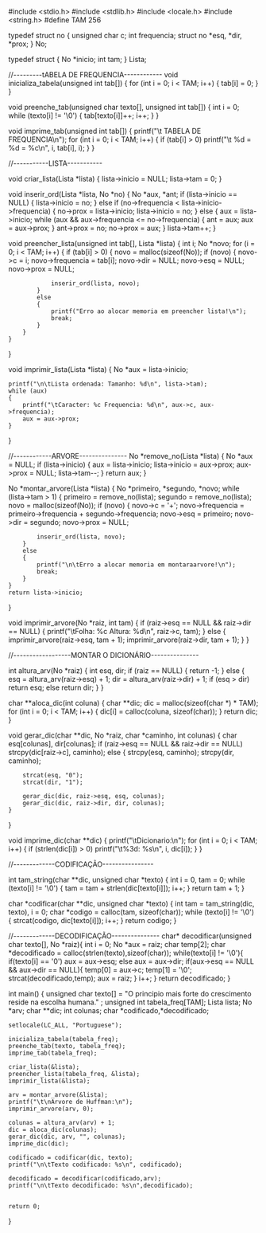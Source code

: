 #include <stdio.h>
#include <stdlib.h>
#include <locale.h>
#include <string.h>
#define TAM 256

typedef struct no
{
    unsigned char c;
    int frequencia;
    struct no *esq, *dir, *prox;
} No;

typedef struct
{
    No *inicio;
    int tam;
} Lista;

//---------tABELA DE FREQUENCIA------------
void inicializa_tabela(unsigned int tab[])
{
    for (int i = 0; i < TAM; i++)
    {
        tab[i] = 0;
    }
}

void preenche_tab(unsigned char texto[], unsigned int tab[])
{
    int i = 0;
    while (texto[i] != '\0')
    {
        tab[texto[i]]++;
        i++;
    }
}

void imprime_tab(unsigned int tab[])
{
    printf("\t TABELA DE FREQUENCIA\n");
    for (int i = 0; i < TAM; i++)
    {
        if (tab[i] > 0)
            printf("\t %d = %d = %c\n", i, tab[i], i);
    }
}

//-----------LISTA-----------

void criar_lista(Lista *lista)
{
    lista->inicio = NULL;
    lista->tam = 0;
}

void inserir_ord(Lista *lista, No *no)
{
    No *aux, *ant;
    if (lista->inicio == NULL)
    {
        lista->inicio = no;
    }
    else if (no->frequencia < lista->inicio->frequencia)
    {
        no->prox = lista->inicio;
        lista->inicio = no;
    }
    else
    {
        aux = lista->inicio;
        while (aux && aux->frequencia <= no->frequencia)
        {
            ant = aux;
            aux = aux->prox;
        }
        ant->prox = no;
        no->prox = aux;
    }
    lista->tam++;
}

void preencher_lista(unsigned int tab[], Lista *lista)
{
    int i;
    No *novo;
    for (i = 0; i < TAM; i++)
    {
        if (tab[i] > 0)
        {
            novo = malloc(sizeof(No));
            if (novo)
            {
                novo->c = i;
                novo->frequencia = tab[i];
                novo->dir = NULL;
                novo->esq = NULL;
                novo->prox = NULL;

                inserir_ord(lista, novo);
            }
            else
            {
                printf("Erro ao alocar memoria em preencher lista!\n");
                break;
            }
        }
    }
}

void imprimir_lista(Lista *lista)
{
    No *aux = lista->inicio;

    printf("\n\tLista ordenada: Tamanho: %d\n", lista->tam);
    while (aux)
    {
        printf("\tCaracter: %c Frequencia: %d\n", aux->c, aux->frequencia);
        aux = aux->prox;
    }
}

//------------ARVORE---------------
No *remove_no(Lista *lista)
{
    No *aux = NULL;
    if (lista->inicio)
    {
        aux = lista->inicio;
        lista->inicio = aux->prox;
        aux->prox = NULL;
        lista->tam--;
    }
    return aux;
}

No *montar_arvore(Lista *lista)
{
    No *primeiro, *segundo, *novo;
    while (lista->tam > 1)
    {
        primeiro = remove_no(lista);
        segundo = remove_no(lista);
        novo = malloc(sizeof(No));
        if (novo)
        {
            novo->c = '+';
            novo->frequencia = primeiro->frequencia + segundo->frequencia;
            novo->esq = primeiro;
            novo->dir = segundo;
            novo->prox = NULL;

            inserir_ord(lista, novo);
        }
        else
        {
            printf("\n\tErro a alocar memoria em montaraarvore!\n");
            break;
        }
    }
    return lista->inicio;
}

void imprimir_arvore(No *raiz, int tam)
{
    if (raiz->esq == NULL && raiz->dir == NULL)
    {
        printf("\tFolha: %c  Altura: %d\n", raiz->c, tam);
    }
    else
    {
        imprimir_arvore(raiz->esq, tam + 1);
        imprimir_arvore(raiz->dir, tam + 1);
    }
}

//------------------MONTAR O DICIONÁRIO---------------

int altura_arv(No *raiz)
{
    int esq, dir;
    if (raiz == NULL)
    {
        return -1;
    }
    else
    {
        esq = altura_arv(raiz->esq) + 1;
        dir = altura_arv(raiz->dir) + 1;
        if (esq > dir)
            return esq;
        else
            return dir;
    }
}

char **aloca_dic(int coluna)
{
    char **dic;
    dic = malloc(sizeof(char *) * TAM);
    for (int i = 0; i < TAM; i++)
    {
        dic[i] = calloc(coluna, sizeof(char));
    }
    return dic;
}

void gerar_dic(char **dic, No *raiz, char *caminho, int colunas)
{
    char esq[colunas], dir[colunas];
    if (raiz->esq == NULL && raiz->dir == NULL)
        strcpy(dic[raiz->c], caminho);
    else
    {
        strcpy(esq, caminho);
        strcpy(dir, caminho);

        strcat(esq, "0");
        strcat(dir, "1");

        gerar_dic(dic, raiz->esq, esq, colunas);
        gerar_dic(dic, raiz->dir, dir, colunas);
    }
}

void imprime_dic(char **dic)
{
    printf("\tDicionario:\n");
    for (int i = 0; i < TAM; i++)
    {
        if (strlen(dic[i]) > 0)
            printf("\t%3d: %s\n", i, dic[i]);
    }
}

//-------------CODIFICAÇÃO----------------

int tam_string(char **dic, unsigned char *texto)
{
    int i = 0, tam = 0;
    while (texto[i] != '\0')
    {
        tam = tam + strlen(dic[texto[i]]);
        i++;
    }
    return tam + 1;
}

char *codificar(char **dic, unsigned char *texto)
{
    int tam = tam_string(dic, texto), i = 0;
    char *codigo = calloc(tam, sizeof(char));
    while (texto[i] != '\0')
    {
        strcat(codigo, dic[texto[i]]);
        i++;
    }
    return codigo;
}

//-------------DECODIFICAÇÃO---------------
char* decodificar(unsigned char texto[], No *raiz){
    int i = 0;
    No *aux = raiz;
    char temp[2];
    char *decodificado = calloc(strlen(texto),sizeof(char));
    while(texto[i] != '\0'){
        if(texto[i] == '0')
            aux = aux->esq;
        else
            aux = aux->dir;
        if(aux->esq == NULL && aux->dir == NULL){
            temp[0] = aux->c;
            temp[1] = '\0';
            strcat(decodificado,temp);
            aux = raiz;
        }
        i++;
    }
    return decodificado;
}


int main()
{
    unsigned char texto[] = "O principio mais forte do crescimento reside na escolha humana." ;
    unsigned int tabela_freq[TAM];
    Lista lista;
    No *arv;
    char **dic;
    int colunas;
    char *codificado,*decodificado;

    setlocale(LC_ALL, "Portuguese");

    inicializa_tabela(tabela_freq);
    preenche_tab(texto, tabela_freq);
    imprime_tab(tabela_freq);

    criar_lista(&lista);
    preencher_lista(tabela_freq, &lista);
    imprimir_lista(&lista);

    arv = montar_arvore(&lista);
    printf("\t\nArvore de Huffman:\n");
    imprimir_arvore(arv, 0);

    colunas = altura_arv(arv) + 1;
    dic = aloca_dic(colunas);
    gerar_dic(dic, arv, "", colunas);
    imprime_dic(dic);

    codificado = codificar(dic, texto);
    printf("\n\tTexto codificado: %s\n", codificado);

    decodificado = decodificar(codificado,arv);
    printf("\n\tTexto decodificado: %s\n",decodificado);


    return 0;
}
